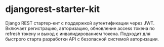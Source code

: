 # djangorest-starter-kit
Django REST стартер-кит с поддержкой аутентификации через JWT. Включает регистрацию, авторизацию, обновление access токена по refresh токену и выход с инвалидированием токена. Подходит для быстрого старта разработки API с безопасной системой авторизации.
